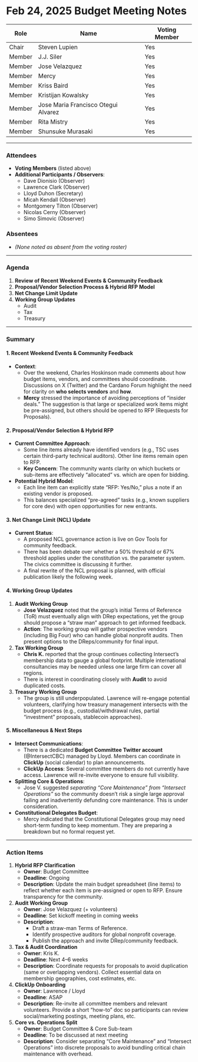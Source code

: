 # Feb 24, 2025 Budget Meeting Notes

| **Role** | **Name**                            | **Voting Member** |
| -------- | ----------------------------------- | ----------------- |
| Chair    | Steven Lupien                       | Yes               |
| Member   | J.J. Siler                          | Yes               |
| Member   | Jose Velazquez                      | Yes               |
| Member   | Mercy                               | Yes               |
| Member   | Kriss Baird                         | Yes               |
| Member   | Kristijan Kowalsky                  | Yes               |
| Member   | Jose Maria Francisco Otegui Alvarez | Yes               |
| Member   | Rita Mistry                         | Yes               |
| Member   | Shunsuke Murasaki                   | Yes               |

***

### **Attendees**

* **Voting Members** (listed above)
* **Additional Participants / Observers**:
  * Dave Dionisio (Observer)
  * Lawrence Clark (Observer)
  * Lloyd Duhon (Secretary)
  * Micah Kendall (Observer)
  * Montgomery Tilton (Observer)
  * Nicolas Cerny (Observer)
  * Simo Simovic (Observer)

### **Absentees**

* _(None noted as absent from the voting roster)_

***

### **Agenda**

1. **Review of Recent Weekend Events & Community Feedback**
2. **Proposal/Vendor Selection Process & Hybrid RFP Model**
3. **Net Change Limit Update**
4. **Working Group Updates**
   * Audit
   * Tax
   * Treasury

***

### **Summary**

#### 1. **Recent Weekend Events & Community Feedback**

* **Context**:
  * Over the weekend, Charles Hoskinson made comments about how budget items, vendors, and committees should coordinate. Discussions on X (Twitter) and the Cardano Forum highlight the need for clarity on **who selects vendors** and **how**.
  * **Mercy** stressed the importance of avoiding perceptions of “insider deals.” The suggestion is that large or specialized work items might be pre-assigned, but others should be opened to RFP (Requests for Proposals).

#### 2. **Proposal/Vendor Selection & Hybrid RFP**

* **Current Committee Approach**:
  * Some line items already have identified vendors (e.g., TSC uses certain third-party technical auditors). Other line items remain open to RFP.
  * **Key Concern**: The community wants clarity on which buckets or sub-items are effectively “allocated” vs. which are open for bidding.
* **Potential Hybrid Model**:
  * Each line item can explicitly state “RFP: Yes/No,” plus a note if an existing vendor is proposed.
  * This balances specialized “pre-agreed” tasks (e.g., known suppliers for core dev) with open opportunities for new entrants.

#### 3. **Net Change Limit (NCL) Update**

* **Current Status**:
  * A proposed NCL governance action is live on Gov Tools for community feedback.
  * There has been debate over whether a 50% threshold or 67% threshold applies under the constitution vs. the parameter system. The civics committee is discussing it further.
  * A final rewrite of the NCL proposal is planned, with official publication likely the following week.

#### 4. **Working Group Updates**

1. **Audit Working Group**
   * **Jose Velazquez** noted that the group’s initial Terms of Reference (ToR) must eventually align with DRep expectations, yet the group should propose a “straw man” approach to get informed feedback.
   * **Action**: The working group will gather prospective vendors (including Big Four) who can handle global nonprofit audits. Then present options to the DReps/community for final input.
2. **Tax Working Group**
   * **Chris K.** reported that the group continues collecting Intersect’s membership data to gauge a global footprint. Multiple international consultancies may be needed unless one large firm can cover all regions.
   * There is interest in coordinating closely with **Audit** to avoid duplicated costs.
3. **Treasury Working Group**
   * The group is still underpopulated. Lawrence will re-engage potential volunteers, clarifying how treasury management intersects with the budget process (e.g., custodial/withdrawal rules, partial “investment” proposals, stablecoin approaches).

#### 5. **Miscellaneous & Next Steps**

* **Intersect Communications**:
  * There is a dedicated **Budget Committee Twitter account** (@IntersectCBC) managed by Lloyd. Members can coordinate in **ClickUp** (social calendar) to plan announcements.
  * **ClickUp Access**: Several committee members do not currently have access. Lawrence will re-invite everyone to ensure full visibility.
* **Splitting Core & Operations**:
  * Jose V. suggested _separating “Core Maintenance” from “Intersect Operations”_ so the community doesn’t risk a single large approval failing and inadvertently defunding core maintenance. This is under consideration.
* **Constitutional Delegates Budget**:
  * Mercy indicated that the Constitutional Delegates group may need short-term funding to keep momentum. They are preparing a breakdown but no formal request yet.

***

### **Action Items**

1. **Hybrid RFP Clarification**
   * **Owner**: Budget Committee
   * **Deadline**: Ongoing
   * **Description**: Update the main budget spreadsheet (line items) to reflect whether each item is pre-assigned or open to RFP. Ensure transparency for the community.
2. **Audit Working Group**
   * **Owner**: Jose Velazquez (+ volunteers)
   * **Deadline**: Set kickoff meeting in coming weeks
   * **Description**:
     * Draft a straw-man Terms of Reference.
     * Identify prospective auditors for global nonprofit coverage.
     * Publish the approach and invite DRep/community feedback.
3. **Tax & Audit Coordination**
   * **Owner**: Kris K.
   * **Deadline**: Next 4–6 weeks
   * **Description**: Coordinate requests for proposals to avoid duplication (same or overlapping vendors). Collect essential data on membership geographies, cost estimates, etc.
4. **ClickUp Onboarding**
   * **Owner**: Lawrence / Lloyd
   * **Deadline**: ASAP
   * **Description**: Re-invite all committee members and relevant volunteers. Provide a short “how-to” doc so participants can review social/marketing postings, meeting plans, etc.
5. **Core vs. Operations Split**
   * **Owner**: Budget Committee & Core Sub-team
   * **Deadline**: To be discussed at next meeting
   * **Description**: Consider separating “Core Maintenance” and “Intersect Operations” into discrete proposals to avoid bundling critical chain maintenance with overhead.
